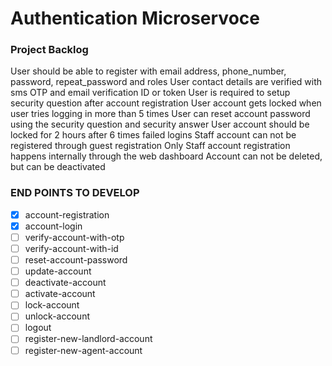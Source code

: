 # Authentication Microservoce

### Project Backlog
User should be able to register with email address, phone_number, password, repeat_password and roles
User contact details are verified with sms OTP and email verification ID or token
User is required to setup security question after account registration
User account gets locked when user tries logging in more than 5 times
User can reset account password using the security question and security answer
User account should be locked for 2 hours after 6 times failed logins
Staff account can not be registered through guest registration
Only Staff account registration happens internally through the web dashboard
Account can not be deleted, but can be deactivated


### END POINTS TO DEVELOP
- [x] account-registration
- [x] account-login
- [ ] verify-account-with-otp
- [ ] verify-account-with-id
- [ ] reset-account-password
- [ ] update-account
- [ ] deactivate-account
- [ ] activate-account
- [ ] lock-account
- [ ] unlock-account
- [ ] logout
- [ ] register-new-landlord-account
- [ ] register-new-agent-account